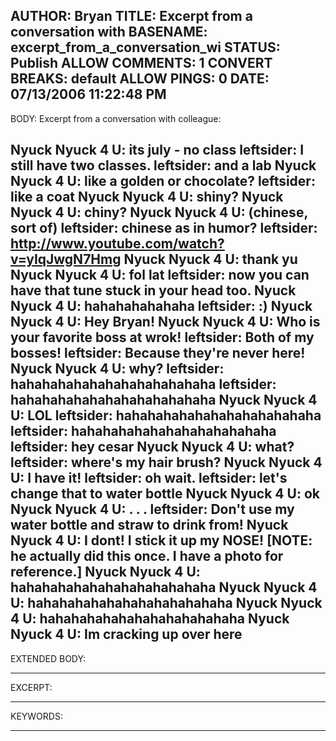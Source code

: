 AUTHOR: Bryan
TITLE: Excerpt from a conversation with
BASENAME: excerpt_from_a_conversation_wi
STATUS: Publish
ALLOW COMMENTS: 1
CONVERT BREAKS: __default__
ALLOW PINGS: 0
DATE: 07/13/2006 11:22:48 PM
-----
BODY:
Excerpt from a conversation with colleague:

Nyuck Nyuck 4 U: its july - no class
leftsider: I still have two classes.
leftsider: and a lab
Nyuck Nyuck 4 U: like a golden or chocolate?
leftsider: like a coat
Nyuck Nyuck 4 U: shiny?
Nyuck Nyuck 4 U: chiny?
Nyuck Nyuck 4 U: (chinese, sort of)
leftsider: chinese as in humor?
leftsider: <a href="http://www.youtube.com/watch?v=yIqJwgN7Hmg">http://www.youtube.com/watch?v=yIqJwgN7Hmg</a>
Nyuck Nyuck 4 U: thank yu
Nyuck Nyuck 4 U: fol lat
leftsider: now you can have that tune stuck in your head too.
Nyuck Nyuck 4 U: hahahahahahaha
leftsider: :)
Nyuck Nyuck 4 U: Hey Bryan!
Nyuck Nyuck 4 U: Who is your favorite boss at wrok!
leftsider: Both of my bosses!
leftsider: Because they're never here!
Nyuck Nyuck 4 U: why?
leftsider: hahahahahahahahahahahahaha
leftsider: hahahahahahahahahahahahaha
Nyuck Nyuck 4 U: LOL
leftsider: hahahahahahahahahahahahaha
leftsider: hahahahahahahahahahahahaha
leftsider: hey cesar
Nyuck Nyuck 4 U: what?
leftsider: where's my hair brush?
Nyuck Nyuck 4 U: I have it!
leftsider: oh wait. 
leftsider: let's change that to water bottle
Nyuck Nyuck 4 U: ok
Nyuck Nyuck 4 U: . . .
leftsider: Don't use my water bottle and straw  to drink from!
Nyuck Nyuck 4 U: I dont! I stick it up my NOSE! [NOTE: he actually did this once. I have a photo for reference.]
Nyuck Nyuck 4 U: hahahahahahahahahahahahaha
Nyuck Nyuck 4 U: hahahahahahahahahahahahaha
Nyuck Nyuck 4 U: hahahahahahahahahahahahaha
Nyuck Nyuck 4 U: Im cracking up over here
-----
EXTENDED BODY:

-----
EXCERPT:

-----
KEYWORDS:

-----


